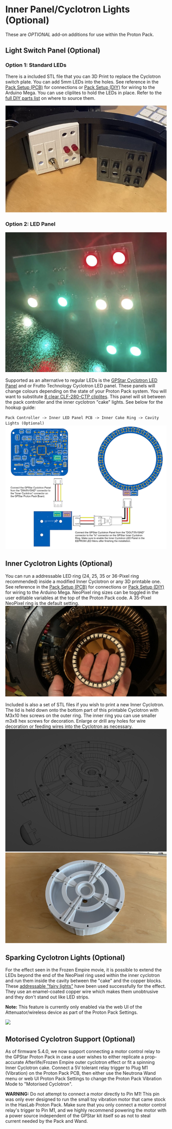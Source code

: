 # Inner Panel/Cyclotron Lights (Optional)

These are *OPTIONAL* add-on additions for use within the Proton Pack.

## Light Switch Panel (Optional)

### Option 1: Standard LEDs

There is a included STL file that you can 3D Print to replace the Cyclotron switch plate. You can add 5mm LEDs into the holes. See reference in the [Pack Setup (PCB)](PACK_PCB.md) for connections or [Pack Setup (DIY)](DIY_PACK.md) for wiring to the Arduino Mega. You can use cliplites to hold the LEDs in place. Refer to the [full DIY parts list](DIY_BOM.md) on where to source them.

![Panel with Cliplites](images/SwitchPanel.jpg)

### Option 2: LED Panel

![LED Panel](images/LEDPanel.jpg)

Supported as an alternative to regular LEDs is the [GPStar Cyclotron LED Panel](https://gpstartechnologies.com/products/gpstar-inner-cyclotron-led-panel) and or Frutto Technology Cyclotron LED panel. These panels will change colours depending on the state of your Proton Pack system. You will want to substitute [8 clear CLF-280-CTP cliplites](https://www.digikey.com/en/products/detail/visual-communications-company-vcc/CLF-280-CTP/4515438). This panel will sit between the pack controller and the inner cyclotron "cake" lights. See below for the hookup guide:

`Pack Controller -> Inner LED Panel PCB -> Inner Cake Ring -> Cavity Lights (Optional)`
![LED Panel Hookup Guide](images/LEDPanelHookup.jpg)


## Inner Cyclotron Lights (Optional)

You can run a addressable LED ring (24, 25, 35 or 36-Pixel ring recommended) inside a modified Inner Cyclotron or any 3D printable one. See reference in the [Pack Setup (PCB)](PACK_PCB.md) for connections or [Pack Setup (DIY)](DIY_PACK.md) for wiring to the Arduino Mega. NeoPixel ring sizes can be toggled in the user editable variables at the top of the Proton Pack code. A 35-Pixel NeoPixel ring is the default setting.
![35 Pixel NeoPixel Ring](images/35NeoPixelRing.jpg)

Included is also a set of STL files if you wish to print a new Inner Cyclotron. The lid is held down onto the bottom part of this printable Cyclotron with M3x10 hex screws on the outer ring. The inner ring you can use smaller m3x8 hex screws for decoration. Enlarge or drill any holes for wire decoration or feeding wires into the Cyclotron as necessary.
![3D Cyclotron](images/3DCyclotron.jpg)
![3D Cyclotron Draft Print](images/3DCyclotronDraftPrint.jpg)

## Sparking Cyclotron Lights (Optional)

For the effect seen in the Frozen Empire movie, it is possible to extend the LEDs beyond the end of the NeoPixel ring used within the inner cyclotron and run them inside the cavity between the "cake" and the copper blocks. These [addressable "fairy lights"](https://a.co/d/eFa8CNg) have been used successfully for the effect. They use an enamel-coated copper wire which makes them unobtrusive and they don't stand out like LED strips.

**Note:** This feature is currently only enabled via the web UI of the Attenuator/wireless device as part of the Proton Pack Settings.

![](images/CyclotronSparks.gif)

## Motorised Cyclotron Support (Optional)

As of firmware 5.4.0, we now support connecting a motor control relay to the GPStar Proton Pack in case a user wishes to either replicate a prop-accurate Afterlife/Frozen Empire outer cyclotron effect or fit a spinning Inner Cyclotron cake. Connect a 5V tolerant relay trigger to Plug M1 (Vibration) on the Proton Pack PCB, then either use the Neutrona Wand menu or web UI Proton Pack Settings to change the Proton Pack Vibration Mode to "Motorised Cyclotron".

**WARNING:** Do not attempt to connect a motor directly to Pin M1! This pin was only ever designed to run the small toy vibration motor that came stock in the HasLab Proton Pack. Make sure that you only connect a motor control relay's trigger to Pin M1, and we highly recommend powering the motor with a power source independent of the GPStar kit itself so as not to steal current needed by the Pack and Wand.
